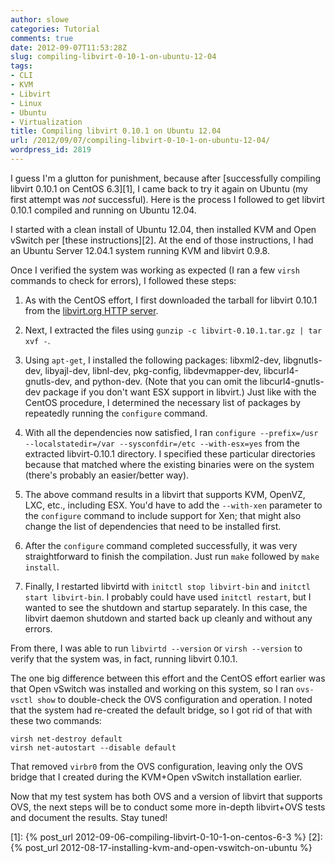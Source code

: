 ```yaml
---
author: slowe
categories: Tutorial
comments: true
date: 2012-09-07T11:53:28Z
slug: compiling-libvirt-0-10-1-on-ubuntu-12-04
tags:
- CLI
- KVM
- Libvirt
- Linux
- Ubuntu
- Virtualization
title: Compiling libvirt 0.10.1 on Ubuntu 12.04
url: /2012/09/07/compiling-libvirt-0-10-1-on-ubuntu-12-04/
wordpress_id: 2819
---
```


I guess I'm a glutton for punishment, because after [successfully compiling libvirt 0.10.1 on CentOS 6.3][1], I came back to try it again on Ubuntu (my first attempt was _not_ successful). Here is the process I followed to get libvirt 0.10.1 compiled and running on Ubuntu 12.04.

I started with a clean install of Ubuntu 12.04, then installed KVM and Open vSwitch per [these instructions][2]. At the end of those instructions, I had an Ubuntu Server 12.04.1 system running KVM and libvirt 0.9.8.

Once I verified the system was working as expected (I ran a few `virsh` commands to check for errors), I followed these steps:

1. As with the CentOS effort, I first downloaded the tarball for libvirt 0.10.1 from the [libvirt.org HTTP server](http://libvirt.org/sources/).

2. Next, I extracted the files using `gunzip -c libvirt-0.10.1.tar.gz | tar xvf -`.

3. Using `apt-get`, I installed the following packages: libxml2-dev, libgnutls-dev, libyajl-dev, libnl-dev, pkg-config, libdevmapper-dev, libcurl4-gnutls-dev, and python-dev. (Note that you can omit the libcurl4-gnutls-dev package if you don't want ESX support in libvirt.) Just like with the CentOS procedure, I determined the necessary list of packages by repeatedly running the `configure` command.

4. With all the dependencies now satisfied, I ran `configure --prefix=/usr --localstatedir=/var --sysconfdir=/etc --with-esx=yes` from the extracted libvirt-0.10.1 directory. I specified these particular directories because that matched where the existing binaries were on the system (there's probably an easier/better way).

5. The above command results in a libvirt that supports KVM, OpenVZ, LXC, etc., including ESX. You'd have to add the `--with-xen` parameter to the `configure` command to include support for Xen; that might also change the list of dependencies that need to be installed first.

6. After the `configure` command completed successfully, it was very straightforward to finish the compilation. Just run `make` followed by `make install`.

7. Finally, I restarted libvirtd with `initctl stop libvirt-bin` and `initctl start libvirt-bin`. I probably could have used `initctl restart`, but I wanted to see the shutdown and startup separately. In this case, the libvirt daemon shutdown and started back up cleanly and without any errors.

From there, I was able to run `libvirtd --version` or `virsh --version` to verify that the system was, in fact, running libvirt 0.10.1.

The one big difference between this effort and the CentOS effort earlier was that Open vSwitch was installed and working on this system, so I ran `ovs-vsctl show` to double-check the OVS configuration and operation. I noted that the system had re-created the default bridge, so I got rid of that with these two commands:

    virsh net-destroy default
    virsh net-autostart --disable default

That removed `virbr0` from the OVS configuration, leaving only the OVS bridge that I created during the KVM+Open vSwitch installation earlier.

Now that my test system has both OVS and a version of libvirt that supports OVS, the next steps will be to conduct some more in-depth libvirt+OVS tests and document the results. Stay tuned!

[1]: {% post_url 2012-09-06-compiling-libvirt-0-10-1-on-centos-6-3 %}
[2]: {% post_url 2012-08-17-installing-kvm-and-open-vswitch-on-ubuntu %}
